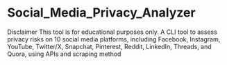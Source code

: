 # Social_Media_Privacy_Analyzer
Disclaimer This tool is for educational purposes only.   A CLI tool to assess privacy risks on 10 social media platforms, including Facebook, Instagram, YouTube, Twitter/X, Snapchat, Pinterest, Reddit, LinkedIn, Threads, and Quora, using APIs and scraping method
